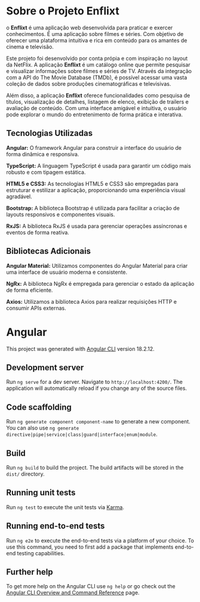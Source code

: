# Sobre o Projeto Enflixt
<p>
    o <strong>Enflixt</strong> é uma aplicação web desenvolvida para praticar e exercer conhecimentos. É uma aplicação sobre filmes e séries.
    Com objetivo de oferecer uma plataforma intuitiva e rica em conteúdo para os amantes de cinema e
    televisão.
</p>
<p>
    Este projeto foi desenvolvido por conta própia e com inspiração no layout da NetFlix. A aplicação
    <strong>Enflixt</strong> é um catálogo online que permite pesquisar e visualizar informações sobre filmes e séries de TV.
    Através da integração com a API do The Movie Database (TMDb), é possível acessar uma vasta coleção de
    dados sobre produções cinematográficas e televisivas.
</p>
<p>
    Além disso, a aplicação <strong>Enflixt</strong> oferece funcionalidades como pesquisa de títulos, visualização de
    detalhes, listagem de elenco, exibição de trailers e avaliação de conteúdo. Com uma interface amigável e
    intuitiva, o usuário pode explorar o mundo do entretenimento de forma prática e interativa.
</p>

## Tecnologias Utilizadas
<p>
    <strong>Angular:</strong>
    O framework Angular para construir a interface do usuário de forma dinâmica e responsiva.
</p>

<p>
    <strong>TypeScript:</strong>
    A linguagem TypeScript é usada para garantir um código mais robusto e com tipagem estática.
</p>

<p>
    <strong>HTML5 e CSS3:</strong>
    As tecnologias HTML5 e CSS3 são empregadas para estruturar e estilizar a aplicação, proporcionando uma
    experiência visual agradável.
</p>

<p>
    <strong>Bootstrap:</strong>
    A biblioteca Bootstrap é utilizada para facilitar a criação de layouts responsivos e componentes
    visuais.
</p>

<p>
    <strong>RxJS:</strong>
    A biblioteca RxJS é usada para gerenciar operações assíncronas e eventos de forma reativa.
</p>


## Bibliotecas Adicionais
<p>
    <strong>Angular Material:</strong>
    Utilizamos componentes do Angular Material para criar uma interface de usuário moderna e consistente.
</p>

<p>
    <strong>NgRx:</strong>
    A biblioteca NgRx é empregada para gerenciar o estado da aplicação de forma eficiente.
</p>

<p>
    <strong>Axios:</strong>
    Utilizamos a biblioteca Axios para realizar requisições HTTP e consumir APIs externas.
</p>


# Angular

This project was generated with [Angular CLI](https://github.com/angular/angular-cli) version 18.2.12.

## Development server

Run `ng serve` for a dev server. Navigate to `http://localhost:4200/`. The application will automatically reload if you change any of the source files.

## Code scaffolding

Run `ng generate component component-name` to generate a new component. You can also use `ng generate directive|pipe|service|class|guard|interface|enum|module`.

## Build

Run `ng build` to build the project. The build artifacts will be stored in the `dist/` directory.

## Running unit tests

Run `ng test` to execute the unit tests via [Karma](https://karma-runner.github.io).

## Running end-to-end tests

Run `ng e2e` to execute the end-to-end tests via a platform of your choice. To use this command, you need to first add a package that implements end-to-end testing capabilities.

## Further help

To get more help on the Angular CLI use `ng help` or go check out the [Angular CLI Overview and Command Reference](https://angular.dev/tools/cli) page.
